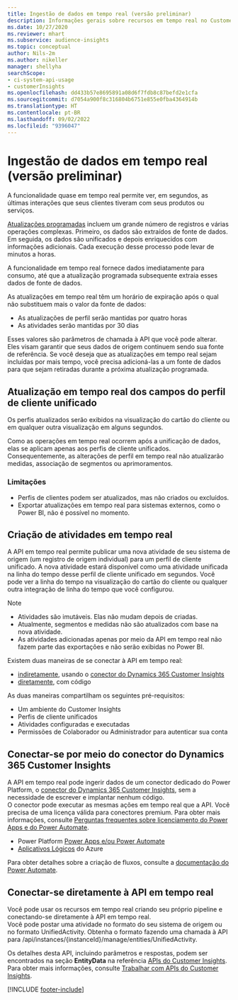 ```yaml
---
title: Ingestão de dados em tempo real (versão preliminar)
description: Informações gerais sobre recursos em tempo real no Customer Insights.
ms.date: 10/27/2020
ms.reviewer: mhart
ms.subservice: audience-insights
ms.topic: conceptual
author: Nils-2m
ms.author: nikeller
manager: shellyha
searchScope:
- ci-system-api-usage
- customerInsights
ms.openlocfilehash: dd433b57e8695891a08d6f7fdb8c87befd2e1cfa
ms.sourcegitcommit: d7054a900f8c316804b6751e855e0fba4364914b
ms.translationtype: HT
ms.contentlocale: pt-BR
ms.lasthandoff: 09/02/2022
ms.locfileid: "9396047"
---
```

# <a name="real-time-data-ingestion-preview"></a>Ingestão de dados em tempo real (versão preliminar)

A funcionalidade quase em tempo real permite ver, em segundos, as últimas interações que seus clientes tiveram com seus produtos ou serviços.

[Atualizações programadas](schedule-refresh.md) incluem um grande número de registros e várias operações complexas. Primeiro, os dados são extraídos de fonte de dados. Em seguida, os dados são unificados e depois enriquecidos com informações adicionais. Cada execução desse processo pode levar de minutos a horas.

A funcionalidade em tempo real fornece dados imediatamente para consumo, até que a atualização programada subsequente extraia esses dados de fonte de dados.

As atualizações em tempo real têm um horário de expiração após o qual não substituem mais o valor da fonte de dados:

- As atualizações de perfil serão mantidas por quatro horas
- As atividades serão mantidas por 30 dias

Esses valores são parâmetros de chamada à API que você pode alterar. Eles visam garantir que seus dados de origem continuem sendo sua fonte de referência. Se você deseja que as atualizações em tempo real sejam incluídas por mais tempo, você precisa adicioná-las a um fonte de dados para que sejam retiradas durante a próxima atualização programada.

## <a name="real-time-update-of-the-unified-customer-profile-fields"></a>Atualização em tempo real dos campos do perfil de cliente unificado

Os perfis atualizados serão exibidos na visualização do cartão do cliente ou em qualquer outra visualização em alguns segundos.

Como as operações em tempo real ocorrem após a unificação de dados, elas se aplicam apenas aos perfis de cliente unificados. Consequentemente, as alterações de perfil em tempo real não atualizarão medidas, associação de segmentos ou aprimoramentos.

### <a name="limitations"></a>Limitações

- Perfis de clientes podem ser atualizados, mas não criados ou excluídos.
- Exportar atualizações em tempo real para sistemas externos, como o Power BI, não é possível no momento.

## <a name="real-time-creation-of-activities"></a>Criação de atividades em tempo real

A API em tempo real permite publicar uma nova atividade de seu sistema de origem (um registro de origem individual) para um perfil de cliente unificado. A nova atividade estará disponível como uma atividade unificada na linha do tempo desse perfil de cliente unificado em segundos. Você pode ver a linha do tempo na visualização do cartão do cliente ou qualquer outra integração de linha do tempo que você configurou.

> [!NOTE]
>
> - Atividades são imutáveis. Elas não mudam depois de criadas.
> - Atualmente, segmentos e medidas não são atualizados com base na nova atividade.
> - As atividades adicionadas apenas por meio da API em tempo real não fazem parte das exportações e não serão exibidas no Power BI.

Existem duas maneiras de se conectar à API em tempo real:

- [indiretamente](#connect-via-the-dynamics-365-customer-insights-connector), usando o [conector do Dynamics 365 Customer Insights](/connectors/customerinsights/)
- [diretamente](#connect-directly-to-the-real-time-api), com código

As duas maneiras compartilham os seguintes pré-requisitos:

- Um ambiente do Customer Insights
- Perfis de cliente unificados
- Atividades configuradas e executadas
- Permissões de Colaborador ou Administrador para autenticar sua conta

## <a name="connect-via-the-dynamics-365-customer-insights-connector"></a>Conectar-se por meio do conector do Dynamics 365 Customer Insights

A API em tempo real pode ingerir dados de um conector dedicado do Power Platform, o [conector do Dynamics 365 Customer Insights](/connectors/customerinsights/), sem a necessidade de escrever e implantar nenhum código.    
O conector pode executar as mesmas ações em tempo real que a API. Você precisa de uma licença válida para conectores premium. Para obter mais informações, consulte [Perguntas frequentes sobre licenciamento do Power Apps e do Power Automate](/power-platform/admin/powerapps-flow-licensing-faq).

- Power Platform [Power Apps e/ou Power Automate](/connectors/)
- [Aplicativos Lógicos](/azure/connectors/apis-list) do Azure

Para obter detalhes sobre a criação de fluxos, consulte a [documentação do Power Automate](/power-automate/).

## <a name="connect-directly-to-the-real-time-api"></a>Conectar-se diretamente à API em tempo real

Você pode usar os recursos em tempo real criando seu próprio pipeline e conectando-se diretamente à API em tempo real.    
Você pode postar uma atividade no formato do seu sistema de origem ou no formato UnifiedActivity. Obtenha o formato fazendo uma chamada à API para /api/instances/{instanceId}/manage/entities/UnifiedActivity.

Os detalhes desta API, incluindo parâmetros e respostas, podem ser encontrados na seção **EntityData** na referência [APIs do Customer Insights](https://developer.ci.ai.dynamics.com/api-details#api=CustomerInsights). Para obter mais informações, consulte [Trabalhar com APIs do Customer Insights](apis.md).

[!INCLUDE [footer-include](includes/footer-banner.md)]

